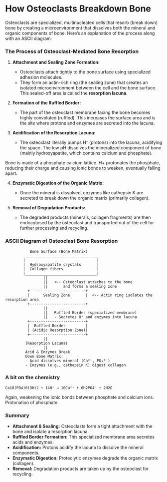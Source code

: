 How Osteoclasts Breakdown Bone
===

Osteoclasts are specialized, multinucleated cells that resorb (break down) bone
by creating a microenvironment that dissolves both the mineral and organic
components of bone. Here’s an explanation of the process along with an ASCII
diagram:

### The Process of Osteoclast-Mediated Bone Resorption

1. **Attachment and Sealing Zone Formation:**
   - Osteoclasts attach tightly to the bone surface using specialized adhesion molecules.
   - They form an actin-rich ring (the sealing zone) that creates an isolated microenvironment between the cell and the bone surface. This sealed-off area is called the **resorption lacuna**.

2. **Formation of the Ruffled Border:**
   - The part of the osteoclast membrane facing the bone becomes highly convoluted (ruffled). This increases the surface area and is the site where protons and enzymes are secreted into the lacuna.

3. **Acidification of the Resorption Lacuna:**
   - The osteoclast literally pumps H⁺ (protons) into the lacuna, acidifying the space. The low pH dissolves the mineralized component of bone (mainly hydroxyapatite, which contains calcium and phosphate).

Bone is made of a phosphate calcium lattice. H+ protonates the phosphate,
reducing their charge and causing ionic bonds to weaken, eventually falling
apart.

4. **Enzymatic Digestion of the Organic Matrix:**

   - Once the mineral is dissolved, enzymes like cathepsin K are secreted to
   break down the organic matrix (primarily collagen).

5. **Removal of Degradation Products:**

   - The degraded products (minerals, collagen fragments) are then endocytosed
   by the osteoclast and transported out of the cell for further processing and
   recycling.

### ASCII Diagram of Osteoclast Bone Resorption

```
           Bone Surface (Bone Matrix)
         ________________________________
        |                                |
        |  Hydroxyapatite crystals       |
        |  Collagen fibers               |
        |________________________________|
                 ||
                 ||   <-- Osteoclast attaches to the bone
                 ||       and forms a sealing zone
          +-------------------------+
          |      Sealing Zone       |  <-- Actin ring isolates the resorption area
          +-------------------------+
                 ||
                 ||   Ruffled Border (specialized membrane)
                 ||   - Secretes H⁺ and enzymes into lacuna
          +-------------------------+
          |  Ruffled Border         |  
          | (Acidic Resorption Zone)|  
          +-------------------------+
                 ||
         (Resorption Lacuna)
                 ||
         Acid & Enzymes Break
         Down Bone Matrix:
         - Acid dissolves mineral (Ca²⁺, PO₄³⁻)
         - Enzymes (e.g., cathepsin K) digest collagen
```

### A bit on the chemistry

```
Ca10(PO4)6(OH)2 + 14H⁺ → 10Ca²⁺ + 6H2PO4⁻ + 2H2O
```

Again, weakening the ionic bonds between phosphate and calcium ions.
Protonation of phosphate.

### Summary

- **Attachment & Sealing:** Osteoclasts form a tight attachment with the bone and isolate a resorption lacuna.
- **Ruffled Border Formation:** This specialized membrane area secretes acids and enzymes.
- **Acidification:** Protons acidify the lacuna to dissolve the mineral components.
- **Enzymatic Digestion:** Proteolytic enzymes degrade the organic matrix (collagen).
- **Removal:** Degradation products are taken up by the osteoclast for recycling.

